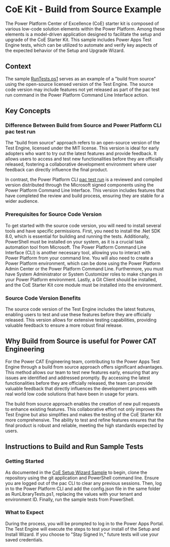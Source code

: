 # CoE Kit - Build from Source Example

The Power Platform Center of Excellence (CoE) starter kit is composed of various low-code solution elements within the Power Platform. Among these elements is a model-driven application designed to facilitate the setup and upgrade of the CoE Starter Kit. This sample includes Power Apps Test Engine tests, which can be utilized to automate and verify key aspects of the expected behavior of the Setup and Upgrade Wizard.

## Context

The sample [RunTests.ps1](https://github.com/microsoft/PowerApps-TestEngine/blob/grant-archibald-md/integration-merge/samples/coe-kit-setup-wizard/RunTests.ps1) serves as an example of a "build from source" using the open-source licensed version of the Test Engine. The source code version may include features not yet released as part of the pac test run command in the Power Platform Command Line Interface action.

## Key Concepts

### Difference Between Build from Source and Power Platform CLI pac test run

The "build from source" approach refers to an open-source version of the Test Engine, licensed under the MIT license. This version is ideal for early adopters who want to try out the latest features and provide feedback. It allows users to access and test new functionalities before they are officially released, fostering a collaborative development environment where user feedback can directly influence the final product.

In contrast, the Power Platform CLI [pac test run](https://learn.microsoft.com/power-platform/developer/cli/reference/test) is a reviewed and compiled version distributed through the Microsoft signed components using the Power Platform Command Line Interface. This version includes features that have completed the review and build process, ensuring they are stable for a wider audience.

### Prerequisites for Source Code Version

To get started with the source code version, you will need to install several tools and have specific permissions. First, you need to install the .Net SDK 8.0, which is essential for building and running the tests. Additionally, PowerShell must be installed on your system, as it is a crucial task automation tool from Microsoft. The Power Platform Command Line Interface (CLI) is another necessary tool, allowing you to interact with Power Platform from your command line. You will also need to create a Power Platform environment, which can be done using the Power Platform Admin Center or the Power Platform Command Line. Furthermore, you must have System Administrator or System Customizer roles to make changes in your Power Platform environment. Lastly, a Git Client should be installed, and the CoE Starter Kit core module must be installed into the environment.

### Source Code Version Benefits

The source code version of the Test Engine includes the latest features, enabling users to test and use these features before they are officially released. This version allows for extensive testing capabilities, providing valuable feedback to ensure a more robust final release.

## Why Build from Source is useful for Power CAT Engineering

For the Power CAT Engineering team, contributing to the Power Apps Test Engine through a build from source approach offers significant advantages. This method allows our team to test new features early, ensuring that any issues are identified and addressed promptly. By accessing the latest functionalities before they are officially released, the team can provide valuable feedback that directly influences the development process with real world low code solutions that have been in usage for years.

The build from source approach enables the creation of new pull requests to enhance existing features. This collaborative effort not only improves the Test Engine but also simplifies and makes the testing of the CoE Starter Kit more comprehensive. The ability to test and refine features ensures that the final product is robust and reliable, meeting the high standards expected by users.

## Instructions to Build and Run Sample Tests

### Getting Started

As documented in the [CoE Setup Wizard Sample](https://github.com/microsoft/PowerApps-TestEngine/blob/grant-archibald-md/integration-merge/samples/coe-kit-setup-wizard/) to begin, clone the repository using the git application and PowerShell command line. Ensure you are logged out of the pac CLI to clear any previous sessions. Then, log in to the Power Platform CLI and add the config.json file in the same folder as RunLibraryTests.ps1, replacing the values with your tenant and environment ID. Finally, run the sample tests from PowerShell.

### What to Expect

During the process, you will be prompted to log in to the Power Apps Portal. The Test Engine will execute the steps to test your install of the Setup and Install Wizard. If you choose to "Stay Signed In," future tests will use your saved credentials.

